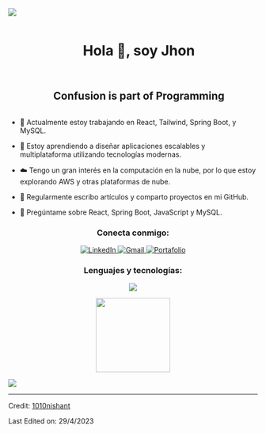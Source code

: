 
<!--horizontal divider(gradiant)-->
<img src="https://user-images.githubusercontent.com/73097560/115834477-dbab4500-a447-11eb-908a-139a6edaec5c.gif">

<!--h1 without bottom border-->
<div id="user-content-toc">
  <ul align="center">
    <summary><h1 style="display: inline-block">Hola 👋, soy Jhon</h1></summary>
  </ul>
</div>

<!--h2 without bottom border-->
<div id="user-content-toc">
  <ul align="center">
    <summary><h2 style="display: inline-block">Confusion is part of Programming</h2></summary>
  </ul>
</div>

- 🔭 Actualmente estoy trabajando en React, Tailwind, Spring Boot, y MySQL.

- 🌱 Estoy aprendiendo a diseñar aplicaciones escalables y multiplataforma utilizando tecnologías modernas.

- ☁️ Tengo un gran interés en la computación en la nube, por lo que estoy explorando AWS y otras plataformas de nube.

- 📝 Regularmente escribo artículos y comparto proyectos en mi GitHub.

- 💬 Pregúntame sobre React, Spring Boot, JavaScript y MySQL.


<h3 align="center">Conecta conmigo:</h3>
<div align="center">

  <!-- LinkedIn -->
  <a href="https://www.linkedin.com/in/jhon-pc/" target="_blank">
    <img src="https://img.shields.io/badge/LinkedIn-0077B5?style=for-the-badge&logo=linkedin&logoColor=white" alt="LinkedIn">
  </a>
  
  <!-- Gmail -->
  <a href="mailto:pardochurasijhon@gmail.com" target="_blank">
    <img src="https://img.shields.io/badge/Gmail-D14836?style=for-the-badge&logo=gmail&logoColor=white" alt="Gmail">
  </a>
  
  <!-- Portafolio -->
  <a href="https://portafolio-sigma-fawn.vercel.app/" target="_blank">
    <img src="https://img.shields.io/badge/Portafolio-000000?style=for-the-badge&logo=carrd&logoColor=white" alt="Portafolio">
  </a>
  
</div>


<h3 align="center">Lenguajes y tecnologías:</h3>

<p align="center">
  <a href="https://skillicons.dev">
    <img src="https://skillicons.dev/icons?i=react,spring,js,html,css,tailwind,java,mysql,py,sqlite,firebase,github,linux,postman,vscode,aws,bootstrap,flask,idea,notion&perline=10" />
  </a>
</p>

<p align= "center">
  <img height= "150" src="https://github-readme-stats.vercel.app/api/top-langs/?username=Jhondpc&theme=react&layout=compact" />
</p>



<!--horizontal divider(gradiant)-->
<img src="https://user-images.githubusercontent.com/73097560/115834477-dbab4500-a447-11eb-908a-139a6edaec5c.gif">

----------------------------------------------------------------------
Credit: [1010nishant](https://github.com/1010nishant)

Last Edited on: 29/4/2023
